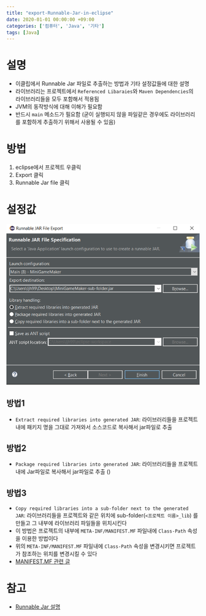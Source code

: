 ```yaml
---
title: "export-Runnable-Jar-in-eclipse"
date: 2020-01-01 00:00:00 +09:00
categories: ['컴퓨터', 'Java', '기타']
tags: [Java]
---
```


# 설명
- 이클립에서 Runnable Jar 파일로 추출하는 방법과 기타 설정값들에 대한 설명
- 라이브러리는 프로젝트에서 `Referenced Libaraies`와 `Maven Dependencies`의 라이브러리들을 모두 포함해서 적용됨
- JVM의 동작방식에 대해 이해가 필요함
- 반드시 `main` 메소드가 필요함 (굳이 실행되지 않을 파일같은 경우에도 라이브러리를 포함하게 추출하기 위해서 사용될 수 있음)



# 방법
1. eclipse에서 프로젝트 우클릭
2. Export 클릭
3. Runnable Jar file 클릭



# 설정값
![Runnable Jar](Runnable-Jar.png)
## 방법1
- `Extract required libraries into generated JAR`: 라이브러리들을 프로젝트 내에 패키지 명을 그대로 가져와서 소스코드로 복사해서 jar파일로 추출
## 방법2
- `Package required libraries into generated JAR`: 라이브러리들을 프로젝트 내에 Jar파일로 복사해서 jar파일로 추출 ()
## 방법3
- `Copy required libraries into a sub-folder next to the generated JAR`: 라이브러리들을 프로젝트와 같은 위치에 sub-folder(`<프로젝트 이름>_lib`)
를 만들고 그 내부에 라이브러리 파일들을 위치시킨다
- 이 방법은 프로젝트의 내부에 `META-INF/MANIFEST.MF` 파일내에 `Class-Path` 속성을 이용한 방법이다
- 위의 `META-INF/MANIFEST.MF` 파일내에 `Class-Path` 속성을 변경시키면 프로젝트가 참조하는 위치를 변경시킬 수 있다
- [MANIFEST.MF 관련 글](https://blog.naver.com/ljh3047063/222374954157)

# 참고
- [Runnable Jar 설명](https://stackoverflow.com/questions/8302894/what-is-the-difference-between-runnable-jar-library-handling-options)



